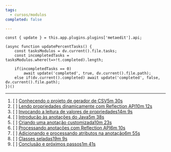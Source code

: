 ```yaml
---
tags:
  - cursos/modulos
completed: false

---
```


```dataviewjs
const { update } = this.app.plugins.plugins['metaedit'].api;

(async function updatePercentTasks() {
	const tasksModulos = dv.current().file.tasks;
	const incompletedTasks = tasksModulos.where(t=>!t.completed).length;
	
	if(incompletedTasks == 0)
		await update('completed', true, dv.current().file.path);
	else if(dv.current().completed) await update('completed', false, dv.current().file.path);
})()
```
---
1. [ ] [Conhecendo o projeto de gerador de CSV5m 30s](https://app.algaworks.com/aulas/4952/conhecendo-o-projeto-de-gerador-de-csv)
2. [ ] [Lendo propriedades dinamicamente com Reflection API10m 12s](https://app.algaworks.com/aulas/4953/lendo-propriedades-dinamicamente-com-reflection-api)
3. [ ] [Invocando a leitura de valores de propriedades14m 9s](https://app.algaworks.com/aulas/4954/invocando-a-leitura-de-valores-de-propriedades)
4. [ ] [Introdução às anotações do Java5m 38s](https://app.algaworks.com/aulas/4955/introducao-as-anotacoes-do-java)
5. [ ] [Criando uma anotação customizada10m 23s](https://app.algaworks.com/aulas/4956/criando-uma-anotacao-customizada)
6. [ ] [Processando anotações com Reflection API6m 10s](https://app.algaworks.com/aulas/4957/processando-anotacoes-com-reflection-api)
7. [ ] [Adicionando e processando atributos na anotação6m 55s](https://app.algaworks.com/aulas/4958/adicionando-e-processando-atributos-na-anotacao)
8. [ ] [Classes seladas19m 9s](https://app.algaworks.com/aulas/4959/classes-seladas)
9. [ ] [Conclusão e próximos passos1m 41s](https://app.algaworks.com/aulas/4960/conclusao-e-proximos-passos)